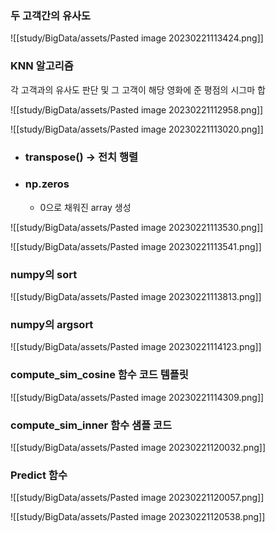 

### 두 고객간의 유사도

![[study/BigData/assets/Pasted image 20230221113424.png]]


### KNN 알고리즘

각 고객과의 유사도 판단 및 그 고객이 해당 영화에 준 평점의 시그마 합

![[study/BigData/assets/Pasted image 20230221112958.png]]

![[study/BigData/assets/Pasted image 20230221113020.png]]



- ### **transpose() -> 전치 행렬**
- ### np.zeros
	- 0으로 채워진 array 생성

![[study/BigData/assets/Pasted image 20230221113530.png]]

![[study/BigData/assets/Pasted image 20230221113541.png]]




### numpy의 sort

![[study/BigData/assets/Pasted image 20230221113813.png]]


### numpy의 argsort

![[study/BigData/assets/Pasted image 20230221114123.png]]


### compute_sim_cosine 함수 코드 템플릿

![[study/BigData/assets/Pasted image 20230221114309.png]]



### compute_sim_inner 함수 샘플 코드

![[study/BigData/assets/Pasted image 20230221120032.png]]

### Predict 함수

![[study/BigData/assets/Pasted image 20230221120057.png]]

![[study/BigData/assets/Pasted image 20230221120538.png]]
